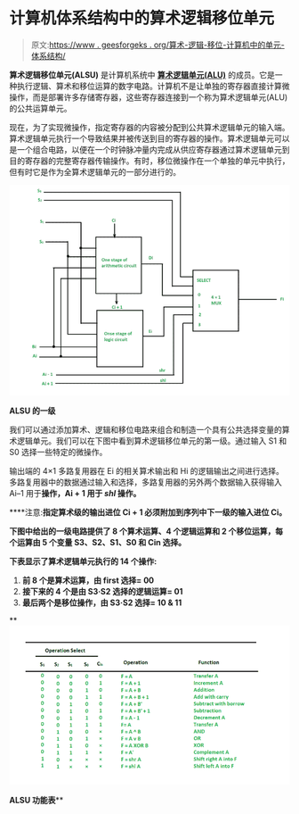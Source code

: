 # 计算机体系结构中的算术逻辑移位单元

> 原文:[https://www . geesforgeks . org/算术-逻辑-移位-计算机中的单元-体系结构/](https://www.geeksforgeeks.org/arithmetic-logic-shift-unit-in-computer-architecture/)

**算术逻辑移位单元(ALSU)** 是计算机系统中 [**算术逻辑单元(ALU)**](https://www.geeksforgeeks.org/introduction-of-alu-and-data-path/) 的成员。它是一种执行逻辑、算术和移位运算的数字电路。计算机不是让单独的寄存器直接计算微操作，而是部署许多存储寄存器，这些寄存器连接到一个称为算术逻辑单元(ALU)的公共运算单元。

现在，为了实现微操作，指定寄存器的内容被分配到公共算术逻辑单元的输入端。算术逻辑单元执行一个导致结果并被传送到目的寄存器的操作。算术逻辑单元可以是一个组合电路，以便在一个时钟脉冲量内完成从供应寄存器通过算术逻辑单元到目的寄存器的完整寄存器传输操作。有时，移位微操作在一个单独的单元中执行，但有时它是作为全算术逻辑单元的一部分进行的。

![](img/cc93d7c4145e974a972f9c8229b09916.png)

**ALSU 的一级**

我们可以通过添加算术、逻辑和移位电路来组合和制造一个具有公共选择变量的算术逻辑单元。我们可以在下图中看到算术逻辑移位单元的第一级。通过输入 S1 和 S0 选择一些特定的微操作。

输出端的 4×1 多路复用器在 Ei 的相关算术输出和 Hi 的逻辑输出之间进行选择。多路复用器中的数据通过输入和选择，多路复用器的另外两个数据输入获得输入 Ai–1 用于**操作，Ai + 1 用于 ***shl*** 操作。**

****注意:**指定算术级的输出进位 Ci + 1 必须附加到序列中下一级的输入进位 Ci。**

**下图中给出的一级电路提供了 8 个算术运算、4 个逻辑运算和 2 个移位运算，每个运算由 5 个变量 S3、S2、S1、S0 和 Cin 选择。**

**下表显示了算术逻辑单元执行的 14 个操作:**

1.  **前 8 个是算术运算，由 first 选择= 00**
2.  **接下来的 4 个是由 S3·S2 选择的逻辑运算= 01**
3.  **最后两个是移位操作，由 S3·S2 选择= 10 & 11**

**![](img/b4f9641efadebc83f772341b7f93b848.png)

**ALSU 功能表****